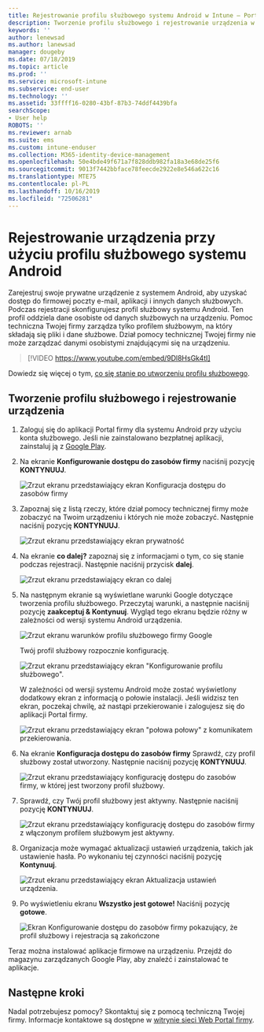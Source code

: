 ```yaml
---
title: Rejestrowanie profilu służbowego systemu Android w Intune — Portal firmy | Microsoft Docs
description: Tworzenie profilu służbowego i rejestrowanie urządzenia w Intune — Portal firmy.
keywords: ''
author: lenewsad
ms.author: lanewsad
manager: dougeby
ms.date: 07/18/2019
ms.topic: article
ms.prod: ''
ms.service: microsoft-intune
ms.subservice: end-user
ms.technology: ''
ms.assetid: 33ffff16-0280-43bf-87b3-74ddf4439bfa
searchScope:
- User help
ROBOTS: ''
ms.reviewer: arnab
ms.suite: ems
ms.custom: intune-enduser
ms.collection: M365-identity-device-management
ms.openlocfilehash: 50e4bde49f671a7f828ddb982fa18a3e68de25f6
ms.sourcegitcommit: 9013f7442bbface78feecde2922e8e546a622c16
ms.translationtype: MTE75
ms.contentlocale: pl-PL
ms.lasthandoff: 10/16/2019
ms.locfileid: "72506281"
---
```

# <a name="enroll-device-with-android-work-profile"></a>Rejestrowanie urządzenia przy użyciu profilu służbowego systemu Android

Zarejestruj swoje prywatne urządzenie z systemem Android, aby uzyskać dostęp do firmowej poczty e-mail, aplikacji i innych danych służbowych. Podczas rejestracji skonfigurujesz profil służbowy systemu Android. Ten profil oddziela dane osobiste od danych służbowych na urządzeniu. Pomoc techniczna Twojej firmy zarządza tylko profilem służbowym, na który składają się pliki i dane służbowe. Dział pomocy technicznej Twojej firmy nie może zarządzać danymi osobistymi znajdującymi się na urządzeniu.
</br>
> [!VIDEO https://www.youtube.com/embed/9Dl8HsGk4tI]

Dowiedz się więcej o tym, [co się stanie po utworzeniu profilu służbowego](what-happens-when-you-create-a-work-profile-android.md).

## <a name="create-work-profile-and-enroll-device"></a>Tworzenie profilu służbowego i rejestrowanie urządzenia

1. Zaloguj się do aplikacji Portal firmy dla systemu Android przy użyciu konta służbowego. Jeśli nie zainstalowano bezpłatnej aplikacji, zainstaluj ją z [Google Play](https://play.google.com/store/apps/details?id=com.microsoft.windowsintune.companyportal).  

2. Na ekranie **Konfigurowanie dostępu do zasobów firmy** naciśnij pozycję **KONTYNUUJ**.  

    ![Zrzut ekranu przedstawiający ekran Konfiguracja dostępu do zasobów firmy](./media/android-wp-02-1908.png)  

3. Zapoznaj się z listą rzeczy, które dział pomocy technicznej firmy może zobaczyć na Twoim urządzeniu i których nie może zobaczyć. Następnie naciśnij pozycję **KONTYNUUJ**.   

    ![Zrzut ekranu przedstawiający ekran prywatność](./media/android-wp-03-1908.png)  

4. Na ekranie **co dalej?** zapoznaj się z informacjami o tym, co się stanie podczas rejestracji. Następnie naciśnij przycisk **dalej**.  

    ![Zrzut ekranu przedstawiający ekran co dalej](./media/android-wp-04-1908.png)

5. Na następnym ekranie są wyświetlane warunki Google dotyczące tworzenia profilu służbowego. Przeczytaj warunki, a następnie naciśnij pozycję **zaakceptuj &AMP; Kontynuuj**. Wygląd tego ekranu będzie różny w zależności od wersji systemu Android urządzenia. 

    ![Zrzut ekranu warunków profilu służbowego firmy Google](./media/android-wp-05-1908.png)  

    Twój profil służbowy rozpocznie konfigurację. 

     ![Zrzut ekranu przedstawiający ekran "Konfigurowanie profilu służbowego".](./media/android-wp-05a-1908.png) 

     W zależności od wersji systemu Android może zostać wyświetlony dodatkowy ekran z informacją o połowie instalacji. Jeśli widzisz ten ekran, poczekaj chwilę, aż nastąpi przekierowanie i zalogujesz się do aplikacji Portal firmy.  

     ![Zrzut ekranu przedstawiający ekran "połowa połowy" z komunikatem przekierowania.](./media/android-wp-05b-1908.png) 

6. Na ekranie **Konfiguracja dostępu do zasobów firmy** Sprawdź, czy profil służbowy został utworzony. Następnie naciśnij pozycję **KONTYNUUJ**.  

    ![Zrzut ekranu przedstawiający konfigurację dostępu do zasobów firmy, w której jest tworzony profil służbowy.](./media/android-wp-06-1908.png)  

7. Sprawdź, czy Twój profil służbowy jest aktywny. Następnie naciśnij pozycję **KONTYNUUJ**. 

    ![Zrzut ekranu przedstawiający konfigurację dostępu do zasobów firmy z włączonym profilem służbowym jest aktywny.](./media/android-wp-07-1908.png)  

8. Organizacja może wymagać aktualizacji ustawień urządzenia, takich jak ustawienie hasła. Po wykonaniu tej czynności naciśnij pozycję **Kontynuuj**.  

    ![Zrzut ekranu przedstawiający ekran Aktualizacja ustawień urządzenia.](./media/android-wp-08-1908.png) 

9. Po wyświetleniu ekranu **Wszystko jest gotowe!** Naciśnij pozycję **gotowe**.  

    ![Ekran Konfigurowanie dostępu do zasobów firmy pokazujący, że profil służbowy i rejestracja są zakończone](./media/android-wp-09-1908.png)  


Teraz można instalować aplikacje firmowe na urządzeniu. Przejdź do magazynu zarządzanych Google Play, aby znaleźć i zainstalować te aplikacje. 

## <a name="next-steps"></a>Następne kroki  

Nadal potrzebujesz pomocy? Skontaktuj się z pomocą techniczną Twojej firmy. Informacje kontaktowe są dostępne w [witrynie sieci Web Portal firmy](https://go.microsoft.com/fwlink/?linkid=2010980).
